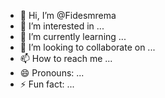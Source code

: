 - 👋 Hi, I’m @Fidesmrema
- 👀 I’m interested in ...
- 🌱 I’m currently learning ...
- 💞️ I’m looking to collaborate on ...
- 📫 How to reach me ...
- 😄 Pronouns: ...
- ⚡ Fun fact: ...

<!---
Fidesmrema/Fidesmrema is a ✨ special ✨ repository because its `README.md` (this file) appears on your GitHub profile.
You can click the Preview link to take a look at your changes.
--->
